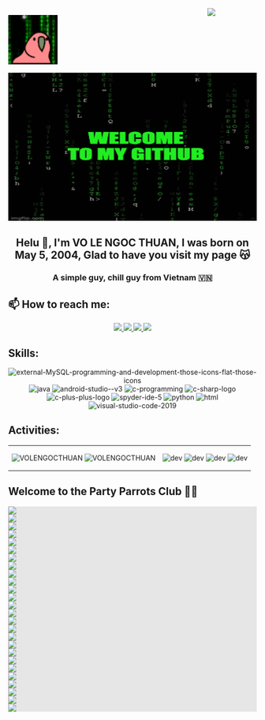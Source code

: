 <!-- <img align="left" width="400" src="https://github.githubassets.com/images/modules/profile/profile-first-repo.svg" /> -->
<img align="right" width="100px" src="https://github.com/VOLENGOCTHUAN.png" />
<p align="left"><img src="images/matrixparrot.gif" width="100px"/> </p>
<p align="center"><img src="images/welcome to my github.gif" width="1100px" height= "300px"/> </p>
<!-- <img align="right" width="64" src="https://img.icons8.com/color/48/vietnam-circular.png" /> -->

<h2 align="center">Helu 👋, I'm VO LE NGOC THUAN, I was born on May 5, 2004, Glad to have you visit my page 😽</h2>
<p align="center">
  <h3 align="center">A simple guy, chill guy from Vietnam 🇻🇳 </h3>
</p>


## 📫 How to reach me:

<p align="center">
  <a href="https://www.facebook.com/share/19772k6sgY/?mibextid=LQQJ4d" alt="Facebook">
    <img src="https://img.icons8.com/fluent/48/000000/facebook-new.png" target="_blank" />
  </a> 
  <a href="https://github.com/VOLENGOCTHUAN" alt="Github">
    <img src="https://img.icons8.com/fluent/48/000000/github.png"/>
  </a> 
  <a href="https://www.youtube.com/@thuanvo3106" alt="Youtube channel" target="_blank" >
    <img src="https://img.icons8.com/fluent/48/000000/youtube-play.png"/>
  </a>
  <a href="https://mail.google.com/mail/u/1/#inbox" alt="Email">
    <img src="https://img.icons8.com/fluent/48/000000/mailing.png"/>
  </a>
</p>

## Skills:
<p align="center">
  <img width="24" height="24" src="https://img.icons8.com/external-those-icons-flat-those-icons/24/external-MySQL-programming-and-development-those-icons-flat-those-icons.png" alt="external-MySQL-programming-and-development-those-icons-flat-those-icons"/>
  <img width="94" height="94" src="https://img.icons8.com/3d-fluency/94/java.png" alt="java"/>
  <img width="50" height="50" src="https://img.icons8.com/doodle/50/android-studio--v3.png" alt="android-studio--v3"/>
  <img width="48" height="48" src="https://img.icons8.com/color/48/c-programming.png" alt="c-programming"/>
  <img width="48" height="48" src="https://img.icons8.com/color/48/c-sharp-logo.png" alt="c-sharp-logo"/>
  <img width="48" height="48" src="https://img.icons8.com/color/48/c-plus-plus-logo.png" alt="c-plus-plus-logo"/>
  <img width="48" height="48" src="https://img.icons8.com/fluency/48/spyder-ide-5.png" alt="spyder-ide-5"/>
  <img width="94" height="94" src="https://img.icons8.com/3d-fluency/94/python.png" alt="python"/>
  <img width="48" height="48" src="https://img.icons8.com/lollipop/48/html.png" alt="html"/>
  <img width="48" height="48" src="https://img.icons8.com/color/48/visual-studio-code-2019.png" alt="visual-studio-code-2019"/>
</p>

## Activities:             
<table style="width:100%;">
  <tr>
    <td>
      <img src="https://github-readme-stats.vercel.app/api/top-langs/?username=VOLENGOCTHUAN&bg_color=FFFFFF00&text_color=179fa3&layout=compact&hide=CSS&langs_count=10&custom_title=Top%20ngôn%20ngữ%20được%20dùng" alt="VOLENGOCTHUAN" width="100%"/>
      <img src="https://github-readme-stats.vercel.app/api?username=VOLENGOCTHUAN&bg_color=FFFFFF00&text_color=179fa3&show_icons=true&count_private=true&include_all_commits=true&custom_title=Hoạt%20động%20trên%20Github" alt="VOLENGOCTHUAN" width="100%"/>
    </td>
    <td>
      <p align="center"> 
        <img src="https://th.bing.com/th/id/R.0e96d46a5b0747fd69bd661fcd945568?rik=xcrp0iOWufW20w&pid=ImgRaw&r=0" alt="dev" width="40%"/>
        <img src="https://media.tenor.com/ZPHHiCRxrlsAAAAj/happy-happy-happy-cat.gif" alt="dev" width="40%"/>
        <img src="https://th.bing.com/th/id/R.270ef77e819b2d673848751ee067304a?rik=owewyaLZ6L%2bKKQ&pid=ImgRaw&r=0" alt="dev" width="40%"/>
        <img src="https://media.tenor.com/ti2XyaFL06kAAAAi/cat-spin.gif" alt="dev" width="40%"/>
      </p>
    </td>
  </tr>
</table>

## Welcome to the Party Parrots Club 🦜🎉
<table style="width:100%;">
<p
  <img style="display: block;-webkit-user-select: none;margin: auto;background-color: hsl(0, 0%, 90%);" src="https://cultofthepartyparrot.com/parrots/matrixparrot.gif">
  <img style="display: block;-webkit-user-select: none;margin: auto;background-color: hsl(0, 0%, 90%);" src="https://cultofthepartyparrot.com/parrots/metalparrot.gif">
  <img style="display: block;-webkit-user-select: none;margin: auto;background-color: hsl(0, 0%, 90%);" src="https://cultofthepartyparrot.com/parrots/pear-parrots.gif">
  <img style="display: block;-webkit-user-select: none;margin: auto;background-color: hsl(0, 0%, 90%);" src="https://cultofthepartyparrot.com/parrots/revertitparrot.gif">
  <img style="display: block;-webkit-user-select: none;margin: auto;background-color: hsl(0, 0%, 90%);" src="https://cultofthepartyparrot.com/parrots/standupparrot.gif">
  <img style="display: block;-webkit-user-select: none;margin: auto;background-color: hsl(0, 0%, 90%);" src="https://cultofthepartyparrot.com/parrots/portalparrot.gif">
  <img style="display: block;-webkit-user-select: none;margin: auto;background-color: hsl(0, 0%, 90%);" src="https://cultofthepartyparrot.com/parrots/bobrossparrot.gif">
  <img style="display: block;-webkit-user-select: none;margin: auto;background-color: hsl(0, 0%, 90%);" src="https://cultofthepartyparrot.com/parrots/margaritaparrot.gif">
  <img style="display: block;-webkit-user-select: none;margin: auto;background-color: hsl(0, 0%, 90%);" src="https://cultofthepartyparrot.com/parrots/luckyparrot.gif">
  <img style="display: block;-webkit-user-select: none;margin: auto;background-color: hsl(0, 0%, 90%);" src="https://cultofthepartyparrot.com/parrots/fixparrot.gif">
  <img style="display: block;-webkit-user-select: none;margin: auto;background-color: hsl(0, 0%, 90%);" src="https://cultofthepartyparrot.com/parrots/fidgetparrot.gif">
  <img style="display: block;-webkit-user-select: none;margin: auto;background-color: hsl(0, 0%, 90%);" src="https://cultofthepartyparrot.com/parrots/dreidelparrot.gif">
  <img style="display: block;-webkit-user-select: none;margin: auto;background-color: hsl(0, 0%, 90%);" src="https://cultofthepartyparrot.com/parrots/dizzyparrot.gif">
 <img style="display: block;-webkit-user-select: none;margin: auto;background-color: hsl(0, 0%, 90%);" src="https://cultofthepartyparrot.com/parrots/skiparrot.gif">
 <img style="display: block;-webkit-user-select: none;margin: auto;background-color: hsl(0, 0%, 90%);" src="https://cultofthepartyparrot.com/parrots/rotatingparrot.gif">
  <img style="display: block;-webkit-user-select: none;margin: auto;background-color: hsl(0, 0%, 90%);" src="https://cultofthepartyparrot.com/parrots/asyncparrot.gif">
  <img style="display: block;-webkit-user-select: none;margin: auto;background-color: hsl(0, 0%, 90%);" src="https://cultofthepartyparrot.com/parrots/wave7parrot.gif">
  <img style="display: block;-webkit-user-select: none;margin: auto;background-color: hsl(0, 0%, 90%);" src="https://cultofthepartyparrot.com/parrots/slomoparrot.gif">
  <img style="display: block;-webkit-user-select: none;margin: auto;background-color: hsl(0, 0%, 90%);" src="https://cultofthepartyparrot.com/parrots/shufflepartyparrot.gif">
  <img style="display: block;-webkit-user-select: none;margin: auto;background-color: hsl(0, 0%, 90%);" src="https://cultofthepartyparrot.com/parrots/shufflefurtherparrot.gif">
  <img style="display: block;-webkit-user-select: none;margin: auto;background-color: hsl(0, 0%, 90%);" src="https://cultofthepartyparrot.com/parrots/pizzaparrot.gif">
  <img style="display: block;-webkit-user-select: none;margin: auto;background-color: hsl(0, 0%, 90%);" src="https://cultofthepartyparrot.com/parrots/oldtimeyparrot.gif">
  <img style="display: block;-webkit-user-select: none;margin: auto;background-color: hsl(0, 0%, 90%);" src="https://cultofthepartyparrot.com/parrots/icecreamparrot.gif">
  <img style="display: block;-webkit-user-select: none;margin: auto;background-color: hsl(0, 0%, 90%);" src="https://cultofthepartyparrot.com/parrots/hamburgerparrot.gif">
  <img style="display: block;-webkit-user-select: none;margin: auto;background-color: hsl(0, 0%, 90%);" src="https://cultofthepartyparrot.com/parrots/fiestaparrot.gif">
  <img style="display: block;-webkit-user-select: none;margin: auto;background-color: hsl(0, 0%, 90%);" src="https://cultofthepartyparrot.com/parrots/explodyparrot.gif">
  <img style="display: block;-webkit-user-select: none;margin: auto;background-color: hsl(0, 0%, 90%);" src="https://cultofthepartyparrot.com/parrots/chillparrot.gif">
 </p>
</table>
